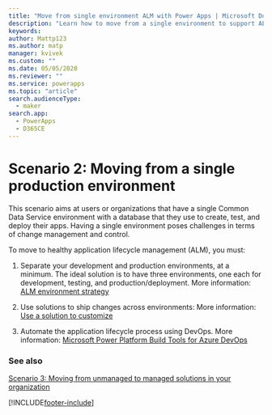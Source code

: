 ```yaml
---
title: "Move from single environment ALM with Power Apps | Microsoft Docs"
description: "Learn how to move from a single environment to support ALM with Power Apps"
keywords: 
author: Mattp123
ms.author: matp
manager: kvivek
ms.custom: ""
ms.date: 05/05/2020
ms.reviewer: ""
ms.service: powerapps
ms.topic: "article"
search.audienceType: 
  - maker
search.app: 
  - PowerApps
  - D365CE
---
```

# Scenario 2: Moving from a single production environment 
This scenario aims at users or organizations that have a single Common Data
Service environment with a database that they use to create, test, and deploy
their apps. Having a single environment poses challenges in terms of change
management and control.

To move to healthy application lifecycle management (ALM), you must:

1.  Separate your development and production environments, at a minimum. The ideal solution is to have three environments, one each for development, testing, and production/deployment. More information: [ALM environment strategy](environment-strategy-alm.md)

2.  Use solutions to ship changes across environments: More information: [Use a solution to customize](use-solutions-for-your-customizations.md)

3.  Automate the application lifecycle process using DevOps. More information: [Microsoft Power Platform Build Tools for Azure DevOps](devops-build-tools.md) 

### See also
[Scenario 3: Moving from unmanaged to managed solutions in your organization](move-from-unmanaged-managed-alm.md)

[!INCLUDE[footer-include](../includes/footer-banner.md)]